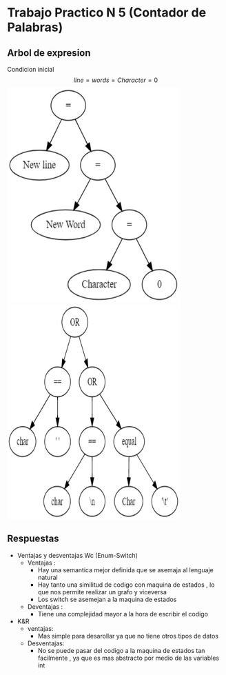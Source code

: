 

# Trabajo Practico N 5 (Contador de Palabras)

## Arbol de expresion
Condicion inicial 
$$ line = words = Character = 0 $$
<img width="400" height="500" src="img/graphviz.png">
<img width="400" height="500" src="img/graphviz2.png">

## Respuestas 
 * Ventajas y desventajas Wc (Enum-Switch)
   * Ventajas : 
     * Hay una semantica mejor definida que se asemaja al lenguaje natural 
     * Hay tanto una similitud de codigo con maquina de estados , lo que nos permite realizar un grafo y viceversa
     * Los switch se asemejan a la maquina de estados 
   * Deventajas :
     * Tiene una complejidad mayor a la hora de escribir el codigo 
 * K&R
   * ventajas: 
     * Mas simple para desarollar ya que no tiene otros tipos de datos 
   * Desventajas:
     * No se puede pasar del codigo a la maquina de estados tan facilmente , ya que es mas abstracto por medio de las variables int 